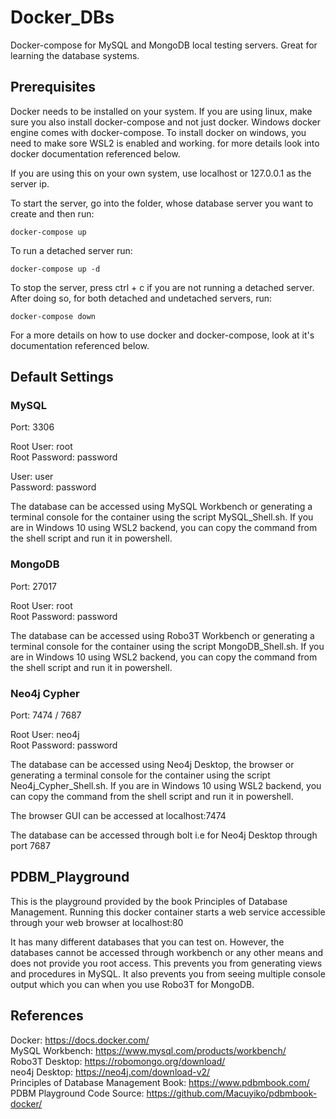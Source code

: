 # Docker_DBs
Docker-compose for MySQL and MongoDB local testing servers. Great for learning the database systems.

## Prerequisites
Docker needs to be installed on your system. If you are using linux, make sure you also install docker-compose and not just docker. Windows docker engine comes with docker-compose. To install docker on windows, you need to make sore WSL2 is enabled and working. for more details look into docker documentation referenced below.

If you are using this on your own system, use localhost or 127.0.0.1 as the server ip.

To start the server, go into the folder, whose database server you want to create and then run:

```console
docker-compose up
```

To run a detached server run:

```console
docker-compose up -d
```

To stop the server, press ctrl + c if you are not running a detached server.
After doing so, for both detached and undetached servers, run:

```console
docker-compose down
```

For a more details on how to use docker and docker-compose, look at it's documentation referenced below.

## Default Settings
### MySQL
Port: 3306

Root User: root<br>
Root Password: password

User: user<br>
Password: password

The database can be accessed using MySQL Workbench or generating a terminal console for the container using the script MySQL_Shell.sh. If you are in Windows 10 using WSL2 backend, you can copy the command from the shell script and run it in powershell.

### MongoDB
Port: 27017

Root User: root<br>
Root Password: password

The database can be accessed using Robo3T Workbench or generating a terminal console for the container using the script MongoDB_Shell.sh. If you are in Windows 10 using WSL2 backend, you can copy the command from the shell script and run it in powershell.

### Neo4j Cypher
Port: 7474 / 7687

Root User: neo4j<br>
Root Password: password

The database can be accessed using Neo4j Desktop, the browser or generating a terminal console for the container using the script Neo4j_Cypher_Shell.sh. If you are in Windows 10 using WSL2 backend, you can copy the command from the shell script and run it in powershell.

The browser GUI can be accessed at localhost:7474

The database can be accessed through bolt i.e for Neo4j Desktop through port 7687

## PDBM_Playground
This is the playground provided by the book Principles of Database Management. Running this docker container starts a web service accessible through your web browser at localhost:80

It has many different databases that you can test on. However, the databases cannot be accessed through workbench or any other means and does not provide you root access. This prevents you from generating views and procedures in MySQL. It also prevents you from seeing multiple console output which you can when you use Robo3T for MongoDB.

## References
Docker: https://docs.docker.com/<br>
MySQL Workbench: https://www.mysql.com/products/workbench/<br>
Robo3T Desktop: https://robomongo.org/download/<br>
neo4j Desktop: https://neo4j.com/download-v2/<br>
Principles of Database Management Book: https://www.pdbmbook.com/<br>
PDBM Playground Code Source: https://github.com/Macuyiko/pdbmbook-docker/
